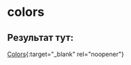 # colors

## Результат тут:
[Colors](https://sadovoyvladimir.github.io/colors/){:target="_blank" rel="noopener"}
